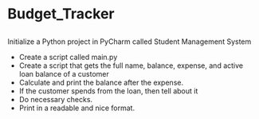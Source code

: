 # Budget_Tracker

## 
Initialize a Python project in PyCharm called Student Management System
 * Create a script called main.py
 * Create a script that gets the full name, balance, expense, and active loan balance of a customer
 * Calculate and print the balance after the expense.
 * If the customer spends from the loan, then tell about it
 * Do necessary checks.
 * Print in a readable and nice format.